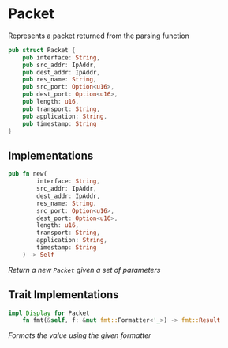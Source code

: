 # Packet
Represents a packet returned from the parsing function

```rust
pub struct Packet {
    pub interface: String,
    pub src_addr: IpAddr,
    pub dest_addr: IpAddr,
    pub res_name: String,
    pub src_port: Option<u16>,
    pub dest_port: Option<u16>,
    pub length: u16,
    pub transport: String,
    pub application: String,
    pub timestamp: String
}
```

## Implementations 

```rust 
pub fn new(
        interface: String,
        src_addr: IpAddr,
        dest_addr: IpAddr,
        res_name: String,
        src_port: Option<u16>,
        dest_port: Option<u16>,
        length: u16,
        transport: String,
        application: String,
        timestamp: String
    ) -> Self
```
_Return a new `Packet` given a set of parameters_

## Trait Implementations

```rust
impl Display for Packet 
    fn fmt(&self, f: &mut fmt::Formatter<'_>) -> fmt::Result 
```
_Formats the value using the given formatter_